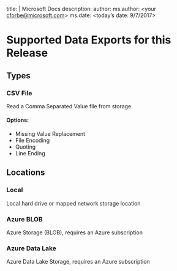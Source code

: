 title: <this Supported Data Exports for this Release > | Microsoft Docs
description: <this Tells which data exports are supported for AML workbench>
author: <your cforbe>
ms.author: <your cforbe@microsoft.com>
ms.date: <today’s date: 9/7/2017>

# Supported Data Exports for this Release #

## Types ##
### CSV File ###
Read a Comma Separated Value file from storage

#### Options: ####
- Missing Value Replacement
- File Encoding
- Quoting
- Line Ending


## Locations ##
### Local ###
Local hard drive or mapped network storage location

### Azure BLOB ###
Azure Storage (BLOB), requires an Azure subscription

### Azure Data Lake ###
Azure Data Lake Storage, requires an Azure subscription